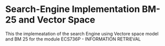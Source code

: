 # Search-Engine Implementation BM-25 and Vector Space
This the implemeatation of the search Engine using Vectore space model and BM 25 for the module ECS736P - INFORMATION RETRIEVAL 
